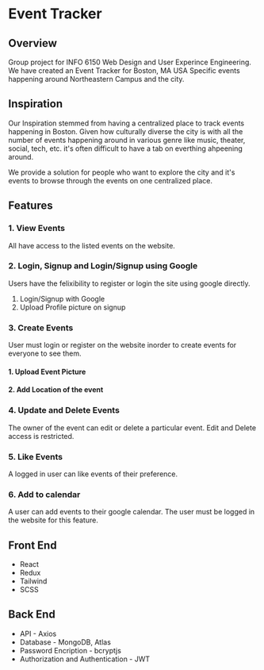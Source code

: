 # Event Tracker

## Overview 

Group project for INFO 6150 Web Design and User Experince Engineering. 
We have created an Event Tracker for Boston, MA USA Specific events happening around Northeastern Campus and the city. 

## Inspiration 
Our Inspiration stemmed from having a centralized place to track events happening in Boston. Given how culturally diverse the city is with all the number of events happening around in various genre like music, theater, social, tech, etc. it's often difficult to have a tab on everthing ahpeening around. 

We provide a solution for people who want to explore the city and it's events to browse through the events on one centralized place. 

## Features
### 1. View Events
All have access to the listed events on the website.

### 2. Login, Signup and Login/Signup using Google 
Users have the felixibility to register or login the site using google directly. 
 1. Login/Signup with Google 
 2. Upload Profile picture on signup

### 3. Create Events
User must login or register on the website inorder to create events for everyone to see them.
#### 1. Upload Event Picture
#### 2. Add Location of the event 


### 4. Update and Delete Events
The owner of the event can edit or delete a particular event. Edit and Delete access is restricted.

### 5. Like Events
A logged in user can like events of their preference.


### 6. Add to calendar
A user can add events to their google calendar. The user must be logged in the website for this feature.  


## Front End
+ React
+ Redux
+ Tailwind
+ SCSS


## Back End
+ API - Axios
+ Database - MongoDB, Atlas 
+ Password Encription - bcryptjs
+ Authorization and Authentication - JWT
